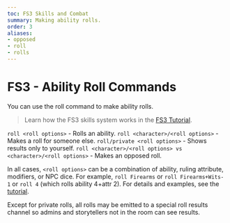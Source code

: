 ```yaml
---
toc: FS3 Skills and Combat
summary: Making ability rolls.
order: 3
aliases:
- opposed
- roll
- rolls
---
```

# FS3 - Ability Roll Commands

You can use the roll command to make ability rolls. 

> Learn how the FS3 skills system works in the [FS3 Tutorial](/help/fs3).

`roll <roll options>` - Rolls an ability.
`roll <character>/<roll options>` - Makes a roll for someone else.
`roll/private <roll options>` - Shows results only to yourself.
`roll <character>/<roll options> vs <character>/<roll options>` - Makes an opposed roll.

In all cases, `<roll options>` can be a combination of ability, ruling attribute, modifiers, or NPC dice.  For example, `roll Firearms` or `roll Firearms+Wits-1` or `roll 4` (which rolls ability 4+attr 2). For details and examples, see the [tutorial](/help/fs3).
  
Except for private rolls, all rolls may be emitted to a special roll results channel so admins and storytellers not in the room can see results.
